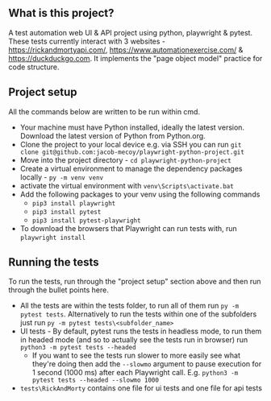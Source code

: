## What is this project?

A test automation web UI & API project using python, playwright & pytest. These tests currently interact with 3 websites - https://rickandmortyapi.com/, https://www.automationexercise.com/ & https://duckduckgo.com. It implements the "page object model" practice for code structure. 

## Project setup

All the commands below are written to be run within cmd.

- Your machine must have Python installed, ideally the latest version. Download the latest version of Python from Python.org.
- Clone the project to your local device e.g. via SSH you can run `git clone git@github.com:jacob-mecoy/playwright-python-project.git` 
- Move into the project directory - `cd playwright-python-project`
- Create a virtual environment to manage the dependency packages locally - `py -m venv venv`
- activate the virtual environment with `venv\Scripts\activate.bat`
- Add the following packages to your venv using the following commands
  - `pip3 install playwright`
  - `pip3 install pytest`
  - `pip3 install pytest-playwright`
- To download the browsers that Playwright can run tests with, run `playwright install` 

## Running the tests

To run the tests, run through the "project setup" section above and then run through the bullet points here.

- All the tests are within the tests folder, to run all of them run `py -m pytest tests`. Alternatively to run the tests within one of the subfolders just run `py -m pytest tests\<subfolder_name>`
- UI tests - By default, pytest runs the tests in headless mode, to run them in headed mode (and so to actually see the tests run in browser) run `python3 -m pytest tests --headed`
  - If you want to see the tests run slower to more easily see what they're doing then add the `--slowmo` argument to pause execution for 1 second (1000 ms) after each Playwright call. E.g. `python3 -m pytest tests --headed --slowmo 1000`
- `tests\RickAndMorty` contains one file for ui tests and one file for api tests